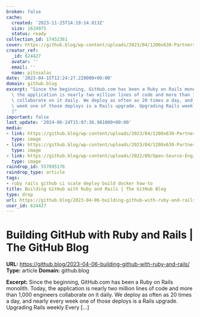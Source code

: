 ```yaml
---
broken: false
cache:
  created: '2023-11-25T14:19:14.013Z'
  size: 1624975
  status: ready
collection_id: 17452361
cover: https://github.blog/wp-content/uploads/2023/04/1200x630-Partnerships-Dark@2x.png
creator_ref:
  _id: 624427
  avatar: ''
  email: ''
  name: pitosalas
date: '2023-04-15T12:24:27.220000+00:00'
domain: github.blog
excerpt: "Since the beginning, GitHub.com has been a Ruby on Rails monolith. Today,\
  \ the application is nearly two million lines of code and more than 1,000 engineers\
  \ collaborate on it daily. We deploy as often as 20 times a day, and nearly every\
  \ week one of those deploys is a Rails upgrade. Upgrading Rails weekly Every [\u2026\
  ]"
important: false
last_update: '2024-06-24T15:07:36.981000+00:00'
media:
- link: https://github.blog/wp-content/uploads/2023/04/1200x630-Partnerships-Dark@2x.png
  type: image
- link: https://github.blog/wp-content/uploads/2023/04/1200x630-Partnerships-Dark@2x.png?resize=1200%2C634
  type: image
- link: https://github.blog/wp-content/uploads/2022/09/Open-Source-Engineering@2x.png?resize=2400%2C1260
  type: image
raindrop_id: 557895176
raindrop_type: article
tags:
- ruby rails github ci scale deploy build docker how-to
title: Building GitHub with Ruby and Rails | The GitHub Blog
type: drop
url: https://github.blog/2023-04-06-building-github-with-ruby-and-rails/
user_id: 624427
---
```


# Building GitHub with Ruby and Rails | The GitHub Blog

**URL:** https://github.blog/2023-04-06-building-github-with-ruby-and-rails/
**Type:** article
**Domain:** github.blog

**Excerpt:** Since the beginning, GitHub.com has been a Ruby on Rails monolith. Today, the application is nearly two million lines of code and more than 1,000 engineers collaborate on it daily. We deploy as often as 20 times a day, and nearly every week one of those deploys is a Rails upgrade. Upgrading Rails weekly Every […]
